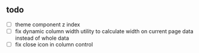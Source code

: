 ## todo

- [ ] theme component z index
- [ ] fix dynamic column width utility to calculate width on current page data instead of whole data
- [ ] fix close icon in column control